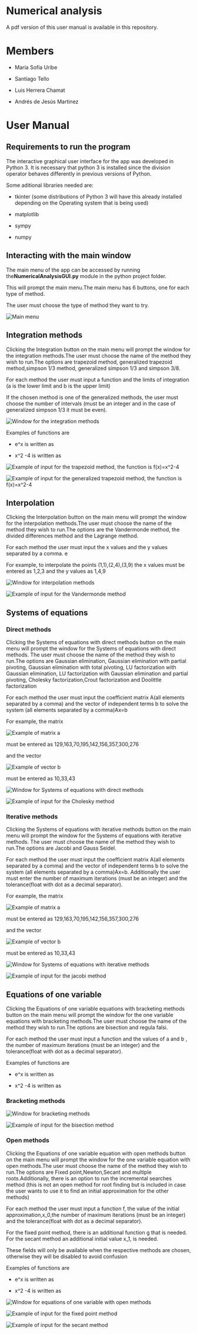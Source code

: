 # Numerical analysis

A pdf version of this user manual is available in this repository.

Members
=======

-   María Sofía Uribe

-   Santiago Tello

-   Luis Herrera Chamat

-   Andrés de Jesús Martinez

User Manual
===========

Requirements to run the program
-------------------------------

The interactive graphical user interface for the app was developed in
Python 3. It is necessary that python 3 is installed since the division
operator behaves differently in previous versions of Python.

Some aditional libraries needed are:

-   tkinter (some distributions of Python 3 will have this already
    installed depending on the Operating system that is being used)

-   matplotlib

-   sympy

-   numpy

Interacting with the main window
--------------------------------

The main menu of the app can be accessed by running
the**NumericalAnalysisGUI.py** module in the python project folder.

This will prompt the main menu.The main menu has 6 buttons, one for each
type of method.

The user must choose the type of method they want to try.

![Main menu](https://i.imgur.com/aBUWSKB.png) 

Integration methods
-------------------

Clicking the Integration button on the main menu will prompt the window
for the integration methods.The user must choose the name of the method
they wish to run.The options are trapezoid method, generalized trapezoid
method,simpson 1/3 method, generalized simpson 1/3 and simpson 3/8.

For each method the user must input a function and the limits of
integration (a is the lower limit and b is the upper limit)

If the chosen method is one of the generalized methods, the user must
choose the number of intervals (must be an integer and in the case of
generalized simpson 1/3 it must be even).

![Window for the integration methods ](https://i.imgur.com/qGusBbB.png)

Examples of functions are

-   e^x is written as

-   x^2 -4  is written as



![Example of input for the trapezoid method, the function is f(x)=x^2-4](https://i.imgur.com/Zpv7ThD.png)

![Example of input for the generalized trapezoid method, the function is
f(x)=x^2-4](https://i.imgur.com/nRUAcjW.png)


Interpolation
-------------

Clicking the Interpolation button on the main menu will prompt the
window for the interpolation methods.The user must choose the name of
the method they wish to run.The options are the Vandermonde method, the
divided differences method and the Lagrange method.

For each method the user must input the x values and the y values
separated by a comma. e

For example, to interpolate the points (1,1),(2,4),(3,9) the x values
must be entered as 1,2,3 and the y values as 1,4,9

![Window for interpolation methods](https://i.imgur.com/ZzTEg6f.png)


![Example of input for the Vandermonde method](https://i.imgur.com/4SXIl0B.png)


Systems of equations 
---------------------

### Direct methods

Clicking the Systems of equations with direct methods button on the main
menu will prompt the window for the Systems of equations with direct
methods. The user must choose the name of the method they wish to
run.The options are Gaussian elimination, Gaussian elimination with
partial pivoting, Gaussian elimination with total pivoting, LU
factorization with Gaussian elimination, LU factorization with Gaussian
elimination and partial pivoting, Cholesky factorization,Crout
factorization and Doolittle factorization

For each method the user must input the coefficient matrix A(all
elements separated by a comma) and the vector of independent terms b to
solve the system (all elements separated by a comma)Ax=b

For example, the matrix

![Example of matrix a](https://i.imgur.com/jAjoUxB.png) 

must be entered as  129,163,70,195,142,156,357,300,276

and the vector 

![Example of vector b ](https://i.imgur.com/ZT0vjTP.png) 

must be entered as  10,33,43

![Window for Systems of equations with direct methods](https://i.imgur.com/4zZZRlH.png) 

![Example of input for the Cholesky method](https://i.imgur.com/mEmv1Ar.png)

### Iterative methods

Clicking the Systems of equations with iterative methods button on the
main menu will prompt the window for the Systems of equations with
iterative methods. The user must choose the name of the method they wish
to run.The options are Jacobi and Gauss Seidel.

For each method the user must input the coefficient matrix A(all
elements separated by a comma) and the vector of independent terms b to
solve the system (all elements separated by a comma)Ax=b. Additionally
the user must enter the number of maximum iterations (must be an
integer) and the tolerance(float with dot as a decimal separator).

For example, the matrix

![Example of matrix a](https://i.imgur.com/jAjoUxB.png) 

must be entered as  129,163,70,195,142,156,357,300,276

and the vector 

![Example of vector b ](https://i.imgur.com/ZT0vjTP.png) 

must be entered as  10,33,43

![Window for Systems of equations with iterative
methods](https://i.imgur.com/ZyMJViw.png) 

![Example of input for the jacobi method](https://i.imgur.com/psIWvnG.png)

Equations of one variable
-------------------------

Clicking the Equations of one variable equations with bracketing methods
button on the main menu will prompt the window for the one variable
equations with bracketing methods.The user must choose the name of the
method they wish to run.The options are bisection and regula falsi.

For each method the user must input a function and the values of a and b
, the number of maximum iterations (must be an integer) and the
tolerance(float with dot as a decimal separator).

Examples of functions are

-   e^x is written as

-   x^2 -4  is written as

### Bracketing methods

![Window for bracketing methods](https://i.imgur.com/ZcK108H.png "Window for bracketing methods" )


![Example of input for the bisection method](https://i.imgur.com/yAESoMJ.png)


### Open methods

Clicking the Equations of one variable equation with open methods button
on the main menu will prompt the window for the one variable equation
with open methods.The user must choose the name of the method they wish
to run.The options are Fixed point,Newton,Secant and multiple
roots.Additionally, there is an option to run the incremental searches
method (this is not an open method for root finding but is included in
case the user wants to use it to find an initial approximation for the
other methods)

For each method the user must input a function f, the value of the
initial approximation,x_0,the number of maximum iterations (must be an
integer) and the tolerance(float with dot as a decimal separator).

For the fixed point method, there is an additional function g that is
needed. For the secant method an additional initial value x_1, is
needed.

These fields will only be available when the respective methods are
chosen, otherwise they will be disabled to avoid confusion

Examples of functions are

-   e^x is written as

-   x^2 -4  is written as

![Window for equations of one variable with open
methods](https://i.imgur.com/MWiu81J.png)

![Example of input for the fixed point method](https://i.imgur.com/DhMutiy.png)


![Example of input for the secant method](https://i.imgur.com/Rtk0QgG.png)

